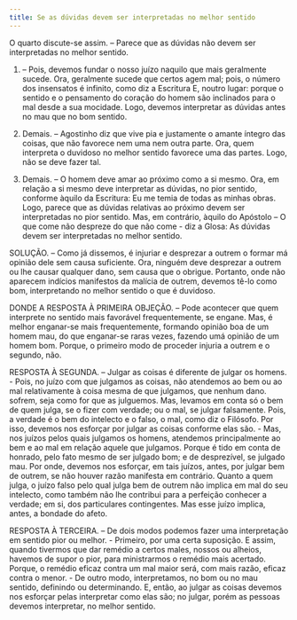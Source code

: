 ```yaml
---
title: Se as dúvidas devem ser interpretadas no melhor sentido
---
```


O quarto discute-se assim. – Parece que as dúvidas não devem ser interpretadas no melhor sentido.  

1. – Pois, devemos fundar o nosso juízo naquilo que mais geralmente sucede. Ora, geralmente sucede que certos agem mal; pois, o número dos insensatos é infinito, como diz a Escritura E, noutro lugar: porque o sentido e o pensamento do coração do homem são inclinados para o mal desde a sua mocidade. Logo, devemos interpretar as dúvidas antes no mau que no bom sentido.  

2. Demais. – Agostinho diz que vive pia e justamente o amante íntegro das coisas, que não favorece nem uma nem outra parte. Ora, quem interpreta o duvidoso no melhor sentido favorece uma das partes. Logo, não se deve fazer tal.  

3. Demais. – O homem deve amar ao próximo como a si mesmo. Ora, em relação a si mesmo deve interpretar as dúvidas, no pior sentido, conforme àquilo da Escritura: Eu me temia de todas as minhas obras. Logo, parece que as dúvidas relativas ao próximo devem ser interpretadas no pior sentido.  Mas, em contrário, àquilo do Apóstolo – O que come não despreze do que não come - diz a Glosa: As dúvidas devem ser interpretadas no melhor sentido.  

SOLUÇÃO. – Como já dissemos, é injuriar e desprezar a outrem o formar má opinião dele sem causa suficiente. Ora, ninguém deve desprezar a outrem ou lhe causar qualquer dano, sem causa que o obrigue. Portanto, onde não aparecem indícios manifestos da malícia de outrem, devemos tê-lo como bom, interpretando no melhor sentido o que é duvidoso.  

DONDE A RESPOSTA À PRIMEIRA OBJEÇÃO. – Pode acontecer que quem interprete no sentido mais favorável frequentemente, se engane. Mas, é melhor enganar-se mais frequentemente, formando opinião boa de um homem mau, do que enganar-se raras vezes, fazendo umá opinião de um homem bom. Porque, o primeiro modo de proceder injuria a outrem e o segundo, não.  

RESPOSTA À SEGUNDA. – Julgar as coisas é diferente de julgar os homens. - Pois, no juízo com que julgamos as coisas, não atendemos ao bem ou ao mal relativamente à coisa mesma de que julgamos, que nenhum dano. sofrem, seja como for que as julguemos. Mas, levamos em conta só o bem de quem julga, se o fizer com verdade; ou o mal, se julgar falsamente. Pois, a verdade é o bem do intelecto e o falso, o mal, como diz o Filósofo. Por isso, devemos nos esforçar por julgar as coisas conforme elas são. - Mas, nos juízos pelos quais julgamos os homens, atendemos principalmente ao bem e ao mal em relação aquele que julgamos. Porque é tido em conta de honrado, pelo fato mesmo de ser julgado bom; e de desprezível, se julgado mau. Por onde, devemos nos esforçar, em tais juízos, antes, por julgar bem de outrem, se não houver razão manifesta em contrário. Quanto a quem julga, o juízo falso pelo qual julga bem de outrem não implica em mal do seu intelecto, como também não lhe contribui para a perfeição conhecer a verdade; em si, dos particulares contingentes. Mas esse juízo implica, antes, a bondade do afeto.  

RESPOSTA À TERCEIRA. – De dois modos podemos fazer uma interpretação em sentido pior ou melhor. - Primeiro, por uma certa suposição. E assim, quando tivermos que dar remédio a certos males, nossos ou alheios, havemos de supor o pior, para ministrarmos o remédio mais acertado. Porque, o remédio eficaz contra um mal maior será, com mais razão, eficaz contra o menor. - De outro modo, interpretamos, no bom ou no mau sentido, definindo ou determinando. E, então, ao julgar as coisas devemos nos esforçar pelas interpretar como elas são; no julgar, porém as pessoas devemos interpretar, no melhor sentido.